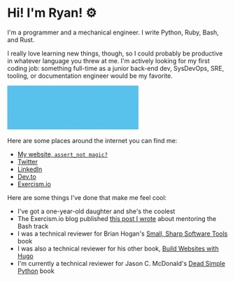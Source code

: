 # Hi!  I'm Ryan! :gear:

I'm a programmer and a mechanical engineer.  I write Python, Ruby, Bash, and Rust.

I really love learning new things, though, so I could probably be productive in whatever language you threw at me.  I'm actively looking for my first coding job: something full-time as a junior back-end dev, SysDevOps, SRE, tooling, or documentation engineer would be my favorite.

<a href="mailto:ryan@thepalos.com">![Please hire me.](hire-me.gif)</a>

Here are some places around the internet you can find me:

- [My website, `assert_not magic?`](https://assertnotmagic.com)
- [Twitter](https://twitter.com/paytastic)
- [LinkedIn](https://www.linkedin.com/in/ryan-palo/)
- [Dev.to](https://dev.to/rpalo)
- [Exercism.io](https://exercism.io/profiles/rpalo)

Here are some things I've done that make me feel cool:

- I've got a one-year-old daughter and she's the coolest
- The Exercism.io blog published [this post I wrote](https://exercism.io/blog/coding-intentionally-in-bash-grains) about mentoring the Bash track
- I was a technical reviewer for Brian Hogan's [Small, Sharp Software Tools](https://pragprog.com/titles/bhcldev/#resources) book
- I was also a technical reviewer for his other book, [Build Websites with Hugo](https://pragprog.com/titles/bhhugo/)
- I'm currently a technical reviewer for Jason C. McDonald's [Dead Simple Python](https://dev.to/codemouse92/dead-simple-python-an-announcement-276j) book

